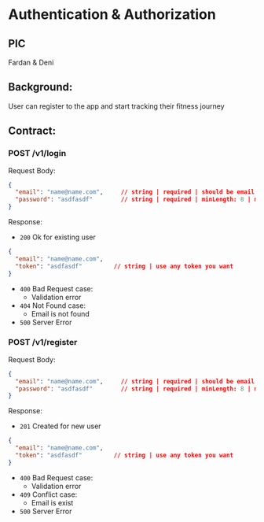 # Authentication & Authorization

## PIC
Fardan & Deni

## Background:
User can register to the app and start tracking their fitness journey

## Contract:

### POST /v1/login

Request Body:
```json
{
  "email": "name@name.com",     // string | required | should be email format
  "password": "asdfasdf"        // string | required | minLength: 8 | maxLength: 32
}
```

Response:
- `200` Ok for existing user
```json
{
  "email": "name@name.com",
  "token": "asdfasdf"         // string | use any token you want
}
```
- `400` Bad Request case:
  - Validation error
- `404` Not Found case:
  - Email is not found
- `500` Server Error

### POST /v1/register

Request Body:
```json
{
  "email": "name@name.com",     // string | required | should be email format
  "password": "asdfasdf"        // string | required | minLength: 8 | maxLength: 32
}
```

Response:
- `201` Created for new user
```json
{
  "email": "name@name.com",
  "token": "asdfasdf"         // string | use any token you want
}
```
- `400` Bad Request case:
  - Validation error
- `409` Conflict case:
  - Email is exist
- `500` Server Error
